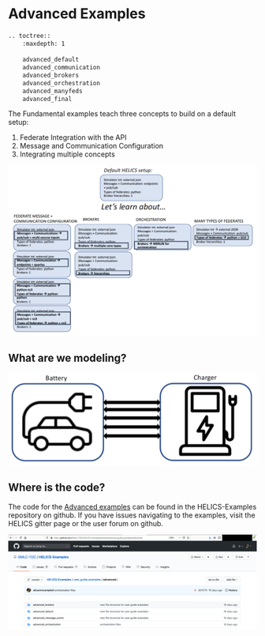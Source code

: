# Advanced Examples




```eval_rst
.. toctree::
    :maxdepth: 1
    
    advanced_default
    advanced_communication
    advanced_brokers
    advanced_orchestration
    advanced_manyfeds
    advanced_final

```


The Fundamental examples teach three concepts to build on a default setup:

1. Federate Integration with the API
2. Message and Communication Configuration
3. Integrating multiple concepts


![placeholder](../../../img/user_guide_combinations_advanced.png)



## What are we modeling?


![](../../../img/battery_charger.png)



## Where is the code?

The code for the [Advanced examples](https://github.com/GMLC-TDC/HELICS-Examples/tree/master/user_guide_examples/advanced) can be found in the HELICS-Examples repository on github. If you have issues navigating to the examples, visit the HELICS gitter page or the user forum on github.

[![](../../../img/advanced_examples_github.png)](https://github.com/GMLC-TDC/HELICS-Examples/tree/master/user_guide_examples/advanced)

